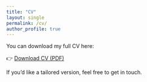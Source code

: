 ```yaml
---
title: "CV"
layout: single
permalink: /cv/
author_profile: true
---
```




You can download my full CV here:

👉 [Download CV (PDF)](/assets/kedma_hamelberg_cv_may2025_general.pdf)

If you’d like a tailored version, feel free to get in touch.
